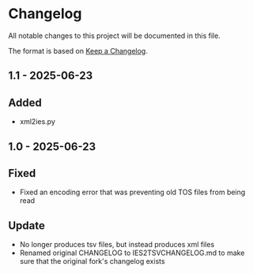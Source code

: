 # Changelog
All notable changes to this project will be documented in this file.

The format is based on [Keep a Changelog](https://keepachangelog.com/en/1.0.0/).

## 1.1 - 2025-06-23

## Added
- xml2ies.py

## 1.0 - 2025-06-23

## Fixed
- Fixed an encoding error that was preventing old TOS files from being read 

## Update
- No longer produces tsv files, but instead produces xml files
- Renamed original CHANGELOG to IES2TSVCHANGELOG.md to make sure that the original fork's changelog exists
